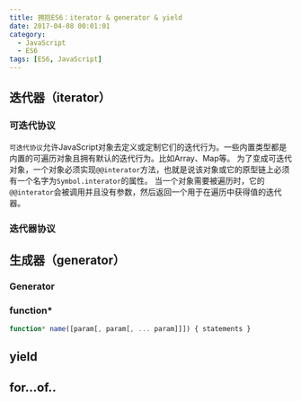 ```yaml
---
title: 拥抱ES6：iterator & generator & yield
date: 2017-04-08 00:01:01
category:
  - JavaScript
  - ES6
tags: [ES6, JavaScript]
---
```


## 迭代器（iterator）
### 可迭代协议
`可迭代协议`允许JavaScript对象去定义或定制它们的迭代行为。一些内置类型都是内置的可遍历对象且拥有默认的迭代行为。比如Array、Map等。
为了变成可迭代对象，一个对象必须实现`@@interator`方法，也就是说该对象或它的原型链上必须有一个名字为`Symbol.interator`的属性。
当一个对象需要被遍历时，它的`@@interator`会被调用并且没有参数，然后返回一个用于在遍历中获得值的迭代器。

<!--more-->

### 迭代器协议

## 生成器（generator）

### Generator
### function*
```javascript
function* name([param[, param[, ... param]]]) { statements }
```


## yield

## for...of..